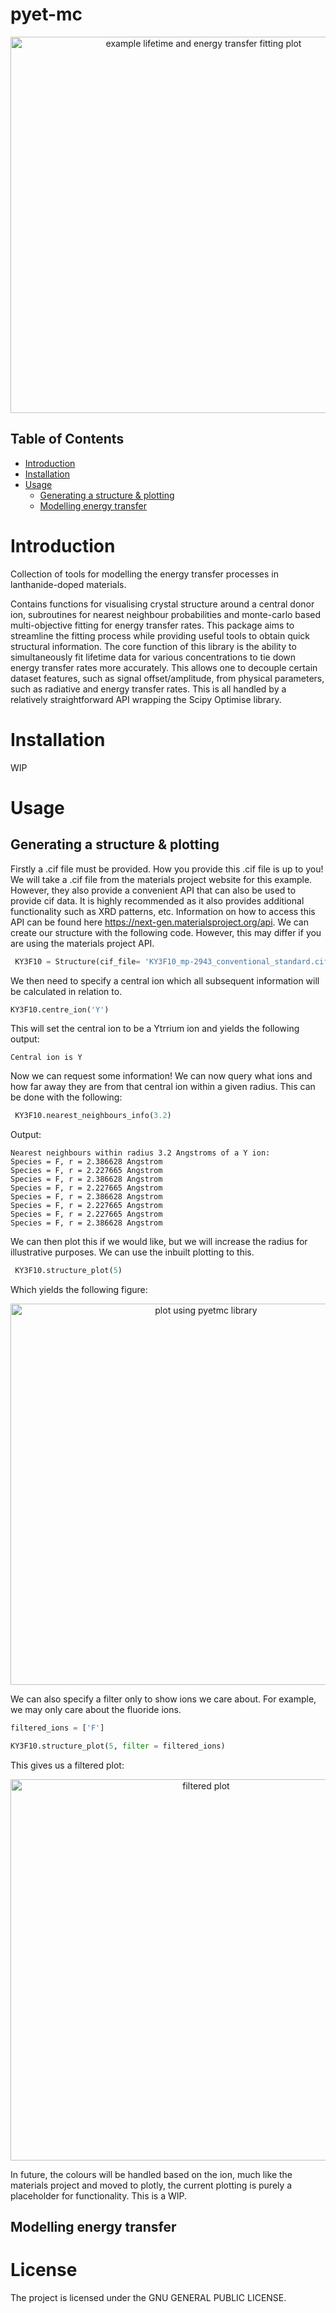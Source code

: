 # pyet-mc
<p align="center">
 <img width="602" alt="example lifetime and energy transfer fitting plot" src="https://github.com/JaminMartin/pyet-mc/assets/33270052/0716c0b9-73e1-4d4a-90db-69ed73eaf982">
</p>

## Table of Contents
- [Introduction](#introduction)
- [Installation](#installation)
- [Usage](#usage)
  - [Generating a structure & plotting](#generating-a-structure--plotting)
  - [Modelling energy transfer](#modelling-energy-transfer)

# Introduction
Collection of tools for modelling the energy transfer processes in lanthanide-doped materials. 

Contains functions for visualising crystal structure around a central donor ion, subroutines for nearest neighbour probabilities and monte-carlo based multi-objective fitting for energy transfer rates. This package aims to streamline the fitting process while providing useful tools to obtain quick structural information. The core function of this library is the ability to simultaneously fit lifetime data for various concentrations to tie down energy transfer rates more accurately. This allows one to decouple certain dataset features, such as signal offset/amplitude, from physical parameters, such as radiative and energy transfer rates. This is all handled by a relatively straightforward API wrapping the Scipy Optimise library.

# Installation
WIP
# Usage 

## Generating a structure & plotting
Firstly a .cif file must be provided. How you provide this .cif file is up to you! We will take a .cif file from the materials project website for this example. However, they also provide a convenient API that can also be used to provide cif data. It is highly recommended as it also provides additional functionality such as XRD patterns, etc. Information on how to access this API can be found here https://next-gen.materialsproject.org/api. 
We can create our structure with the following code. However, this may differ if you are using the materials project API. 
```python
 KY3F10 = Structure(cif_file= 'KY3F10_mp-2943_conventional_standard.cif')
```
We then need to specify a central ion which all subsequent information will be calculated in relation to. 
```python
KY3F10.centre_ion('Y')
```
This will set the central ion to be a Ytrrium ion and yields the following output:
```
Central ion is Y
```
Now we can request some information! We can now query what ions and how far away they are from that central ion within a given radius. 
This can be done with the following:

```python
 KY3F10.nearest_neighbours_info(3.2)
``` 
Output:
```
Nearest neighbours within radius 3.2 Angstroms of a Y ion:
Species = F, r = 2.386628 Angstrom
Species = F, r = 2.227665 Angstrom
Species = F, r = 2.386628 Angstrom
Species = F, r = 2.227665 Angstrom
Species = F, r = 2.386628 Angstrom
Species = F, r = 2.227665 Angstrom
Species = F, r = 2.227665 Angstrom
Species = F, r = 2.386628 Angstrom

```
We can then plot this if we would like, but we will increase the radius for illustrative purposes. We can use the inbuilt plotting to this.
```python
 KY3F10.structure_plot(5)   
```
Which yields the following figure:
<p align="center">
<img width="610" alt="plot using pyetmc library" src="https://github.com/JaminMartin/pyet-mc/assets/33270052/afa0370c-1fe2-4855-942a-8009e06ffdca">
</p>


We can also specify a filter only to show ions we care about. For example, we may only care about the fluoride ions. 
```python
filtered_ions = ['F']

KY3F10.structure_plot(5, filter = filtered_ions)  
```
This gives us a filtered plot:
<p align="center">
<img width="610" alt="filtered plot" src="https://github.com/JaminMartin/pyet-mc/assets/33270052/8c44b3c1-8451-4862-99ea-d331d8edc092">
</p>

In future, the colours will be handled based on the ion, much like the materials project and moved to plotly, the current plotting is purely a placeholder for functionality. This is a WIP.
## Modelling energy transfer 

# License
The project is licensed under the GNU GENERAL PUBLIC LICENSE.
